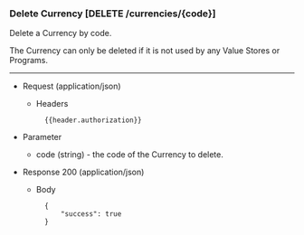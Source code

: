 ### Delete Currency [DELETE /currencies/{code}]

Delete a Currency by code.

The Currency can only be deleted if it is not used by any Value Stores or Programs.

---

+ Request (application/json)
    + Headers
    
            {{header.authorization}}

+ Parameter
    + code (string) - the code of the Currency to delete.

+ Response 200 (application/json)

    + Body

            {
                "success": true
            }
